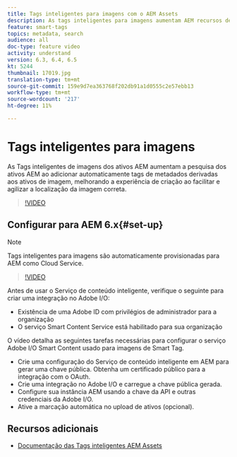```yaml
---
title: Tags inteligentes para imagens com o AEM Assets
description: As tags inteligentes para imagens aumentam AEM recursos de pesquisa ao adicionar automaticamente e de forma inteligente tags de metadados a ativos de imagem com base no conteúdo da imagem.
feature: smart-tags
topics: metadata, search
audience: all
doc-type: feature video
activity: understand
version: 6.3, 6.4, 6.5
kt: 5244
thumbnail: 17019.jpg
translation-type: tm+mt
source-git-commit: 159e9d7ea363768f202db91a1d0555c2e57ebb13
workflow-type: tm+mt
source-wordcount: '217'
ht-degree: 11%

---
```



# Tags inteligentes para imagens

As Tags inteligentes de imagens dos ativos AEM aumentam a pesquisa dos ativos AEM ao adicionar automaticamente tags de metadados derivadas aos ativos de imagem, melhorando a experiência de criação ao facilitar e agilizar a localização da imagem correta.

>[!VIDEO](https://video.tv.adobe.com/v/17019/?quality=12&learn=on)

## Configurar para AEM 6.x{#set-up}

>[!NOTE]
> Tags inteligentes para imagens são automaticamente provisionadas para AEM como Cloud Service.

>[!VIDEO](https://video.tv.adobe.com/v/17023/?quality=12&learn=on)

Antes de usar o Serviço de conteúdo inteligente, verifique o seguinte para criar uma integração no Adobe I/O:

* Existência de uma Adobe ID com privilégios de administrador para a organização
* O serviço Smart Content Service está habilitado para sua organização

O vídeo detalha as seguintes tarefas necessárias para configurar o serviço Adobe I/O Smart Content usado para imagens de Smart Tag.

* Crie uma configuração do Serviço de conteúdo inteligente em AEM para gerar uma chave pública. Obtenha um certificado público para a integração com o OAuth.
* Crie uma integração no Adobe I/O e carregue a chave pública gerada.
* Configure sua instância AEM usando a chave da API e outras credenciais da Adobe I/O.
* Ative a marcação automática no upload de ativos (opcional).

## Recursos adicionais

* [Documentação das Tags inteligentes AEM Assets](https://helpx.adobe.com/experience-manager/6-3/assets/using/touch-ui-smart-tags.html)
